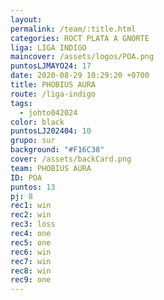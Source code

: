 ```yaml
---
layout: 
permalink: /team/:title.html
categories: ROCT PLATA A GNORTE
liga: LIGA INDIGO
maincover: /assets/logos/POA.png
puntosLJMAYO24: 17
date: 2020-08-29 10:29:20 +0700
title: PHOBIUS AURA
route: /liga-indigo
tags:
  - johto042024
color: black
puntosLJ202404: 10
grupo: sur
background: "#F16C38"
cover: /assets/backCard.png
team: PHOBIUS AURA
ID: POA
puntos: 13
pj: 8
rec1: win
rec2: win
rec3: loss
rec4: one
rec5: one
rec6: win
rec7: win
rec8: win
rec9: one
---
```

